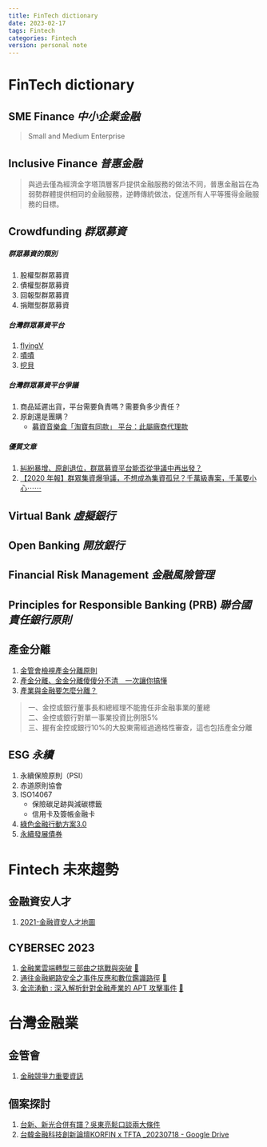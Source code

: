 ```yaml
---
title: FinTech dictionary
date: 2023-02-17
tags: Fintech
categories: Fintech
version: personal note
---
```

# FinTech dictionary

## SME Finance _中小企業金融_
> Small and Medium Enterprise

## Inclusive Finance _普惠金融_
> 與過去僅為經濟金字塔頂層客戶提供金融服務的做法不同，普惠金融旨在為弱勢群體提供相同的金融服務，逆轉傳統做法，促進所有人平等獲得金融服務的目標。

## Crowdfunding _群眾募資_
##### 群眾募資的類別
1. 股權型群眾募資
1. 債權型群眾募資
1. 回報型群眾募資
1. 捐贈型群眾募資

##### 台灣群眾募資平台
1. [flyingV](https://www.flyingv.cc/)
1. [嘖嘖](https://www.zeczec.com/)
1. [挖貝](https://wabay.tw/)

##### 台灣群眾募資平台爭議
1. 商品延遲出貨，平台需要負責嗎？需要負多少責任？
1. 原創還是團購？
   - [募資音樂盒「淘寶有同款」 平台：此屬廠商代理款]()

##### 優質文章
1. [糾紛暴增、原創退位，群眾募資平台能否從爭議中再出發？](https://www.twreporter.org/a/taiwan-crowdfunding-dispute)
1. [【2020 年報】群眾集資爆爭議，不想成為集資孤兒？千萬級專案，千萬要小心⋯⋯](https://crowdwatch.tw/post/23168/)

## Virtual Bank _虛擬銀行_

## Open Banking _開放銀行_

## Financial Risk Management _金融風險管理_

## Principles for Responsible Banking (PRB) _聯合國責任銀行原則_


## 產金分離
1. [金管會檢視產金分離原則](https://money.udn.com/money/story/5613/6842476)
1. [產金分離、金金分離傻傻分不清　一次讓你搞懂](https://www.phew.tw/article/cont/phewpoint/current/news/4033/201805244033)
1. [產業與金融要怎麼分離？](https://view.ctee.com.tw/monetary/25127.html)
> 一、金控或銀行董事長和總經理不能擔任非金融事業的董總  
> 二、金控或銀行對單一事業投資比例限5%  
> 三、握有金控或銀行10%的大股東需經過適格性審查，這也包括產金分離  

## ESG _永續_
1. 永續保險原則（PSI）
1. 赤道原則協會
1. ISO14067 
   - 保險碳足跡與減碳標籤
   - 信用卡及簽帳金融卡
1. [綠色金融行動方案3.0](https://www.fsc.gov.tw/ch/home.jsp?id=96&parentpath=0,2&mcustomize=news_view.jsp&dataserno=202209260001&dtable=News)
1. [永續發展債券](https://www.tpex.org.tw/web/bond/sustainability/institution.php?l=zh-tw)
# Fintech 未來趨勢

## 金融資安人才
1. [2021-金融資安人才地圖](https://www.fsc.gov.tw/websitedowndoc?file=chfsc/202107081856200.pdf&filedisplay=%E6%AA%94%E6%A1%887_%E9%87%91%E8%9E%8D%E8%B3%87%E5%AE%89%E4%BA%BA%E6%89%8D%E8%81%B7%E8%83%BD%E5%9C%B0%E5%9C%96(110%E5%B9%B47%E6%9C%88%E7%89%88).pdf)

## CYBERSEC 2023
1. [金融業雲端轉型三部曲之挑戰與突破](https://cyber.ithome.com.tw/2023/session-page/2027) [📄](https://s.itho.me/ccms_slides/2023/5/18/2a99f8a4-410e-439f-a5ae-00249104e3b1.pdf)
1. [通往金融網路安全之事件反應和數位鑑識路徑](https://cyber.ithome.com.tw/2023/session-page/1802) [📄](https://s.itho.me/ccms_slides/2023/5/18/9dfdf0ec-e634-4836-864e-bbf2a64aec8e.pdf)
1. [金流湧動 : 深入解析針對金融產業的 APT 攻擊事件](https://cyber.ithome.com.tw/2023/session-page/1899) [📄](https://s.itho.me/ccms_slides/2023/5/23/9a3fb20b-d24e-43b5-99da-80caa2d75c9f.pdf)

# 台灣金融業

## 金管會
1. [金融競爭力重要資訊](https://www.fsc.gov.tw/ch/home.jsp?id=146&websitelink=artwebsite.jsp&parentpath=0,8)

## 個案探討
1. [台新、新光合併有譜？吳東亮鬆口談兩大條件](https://www.gvm.com.tw/article/103619?utm_campaign=daily&utm_content=gv_post&utm_medium=social&utm_source=facebook&fbclid=IwAR2J-Jq1P4ma5YXXHbk0yZVEuY-AwjL27KRgdDjZGYLMLUkXbpXsyJ7jPQ4)
1. [台韓金融科技創新論壇KORFIN x TFTA _20230718 - Google Drive](https://drive.google.com/drive/folders/14-BEbgOuHe5edlPBmd_JWFB0gq9F17Gu?fbclid=IwAR0R2bxnhCT8nq8wTjY3VleFB7Zo6NIsQhUQDHx1eln5h2Ts5uWIWVZ85-w)